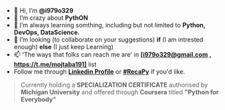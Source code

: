 - 👋 Hi, I’m **@i979o329**
- 👀 I’m crazy about **PythON**
- 🌱 I’m always learning somthing, including but not limited to **Python, DevOps, DataScience.**
- 💞️ I’m looking (to collaborate on your suggestions) **if** (I am intrested enough) **else** (I just keep Learning)
- 📫 'The ways that folks can reach me are' in **[i979o329@gmail.com , https://t.me/mojtaba191]** list
- Follow me through **[Linkedin Profile](https://www.linkedin.com/in/i979o329/)** or **[#RecaPy](https://www.linkedin.com/search/results/all/?keywords=%23RecaPy&origin=GLOBAL_SEARCH_HEADER&sid=6pi)** if you'd like.
 >Currently holding a **SPECIALIZATION CERTIFICATE** authorised by **Michigan University** and offered through **Coursera** titled **"Python for Everybody"**
<!---
i979o329/i979o329 is a ✨ special ✨ repository because its `README.md` (this file) appears on your GitHub profile.
You can click the Preview link to take a look at your changes.
--->
